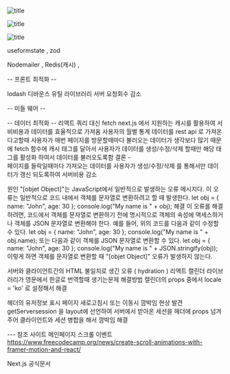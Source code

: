 ![title](https://imagedelivery.net/6i45l_k8v6cNrhGva7A6BA/2ac6f5e2-e17c-41f1-4696-b7827440f900/public)   

![title](https://imagedelivery.net/6i45l_k8v6cNrhGva7A6BA/e8bfb108-4105-4da1-2bb6-64a319088600/public)   


![title](https://imagedelivery.net/6i45l_k8v6cNrhGva7A6BA/4cfb39cb-e349-492a-4695-f87049167200/public)



useformstate , zod

Nodemailer , Redis(캐시) , 



-- 프론트 최적화 -- 

lodash 디바운스 유틸 라이브러리 서버 요청회수 감소 


-- 미들 웨어 -- 


-- 데이터 최적화 --
리액트 쿼리 대신 fetch next.js 에서 지원하는 캐시를 
활용하여 서비비용과 데이터를 효율적으로 가져옴 
사용자의 월별 통계 데이터를 rest api 로 가져온다고할때
사용자가 매번 페이지를 방문할때마다 
불러오는 데이터가 생각보다 많기 때문에
fetch 함수에 캐시 태그를 달아서 사용자가 데이터를 생성/수정/삭제
할때만 해당 태그를 활성화 하여서 데이터를 불러오도록함
결론 -  
페이지를 들락일때마다 가져오는 데이터를
사용자가 생성/수정/삭제 를 통해서만 
데이터가 갱신 되도록하여 서버비용 감소




원인
"[objet Object]"는 JavaScript에서 일반적으로 발생하는 오류 메시지다. 이 오류는 일반적으로 코드 내에서 객체를 문자열로 변환하려고 할 때 발생한다.
let obj = { name: "John", age: 30 };
console.log("My name is " + obj);
해결
이 오류를 해결하려면, 코드에서 객체를 문자열로 변환하기 전에 명시적으로 객체의 속성에 액세스하거나 객체를 JSON 문자열로 변환해야 한다. 예를 들어, 위의 코드를 다음과 같이 수정할 수 있다.
let obj = { name: "John", age: 30 };
console.log("My name is " + obj.name);
또는 다음과 같이 객체를 JSON 문자열로 변환할 수 있다.
let obj = { name: "John", age: 30 };
console.log("My name is " + JSON.stringify(obj));
이렇게 하면 객체를 문자열로 변환할 때 "[objet Object]" 오류가 발생하지 않는다.



서버와 클라이언트간의 HTML 불일치로 생긴 오류 ( hydration )
리액트 캘린더 라이브러리가 영문에서 한글로 번역할때 생기는문제 
해결방법 캘린더의 props 중에서 locale = 'ko' 로 설정해서 해결 





헤더의 유저정보 표시 
페이지 새로고침시 또는 이동시 깜박임 현상 발견 
getServersession 을 layout에 선언하여 
서버에서 받아온 세션을 헤더에 props 넘겨주어
클라이언트와 세션 병합을 해서 깜박임 해결 





--- 참조 사이트 
메인페이지 스크롤 이벤트
https://www.freecodecamp.org/news/create-scroll-animations-with-framer-motion-and-react/

Next.js 공식문서 


